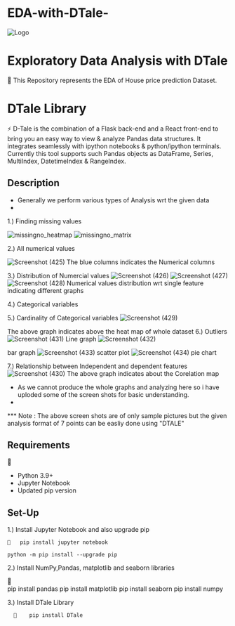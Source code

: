 # EDA-with-DTale-


![Logo](https://media4.giphy.com/media/3oKIPEqDGUULpEU0aQ/200.webp?cid=ecf05e47pt5ce56witxj6st6pu2nbg8l0rt47qi199tsqap3&rid=200.webp&ct=g)


# Exploratory Data Analysis with DTale

🌱
This Repository represents the EDA of House price prediction Dataset.


# DTale Library

⚡
D-Tale is the combination of a Flask back-end and a React front-end to bring you an easy way to view & analyze Pandas data structures. It integrates seamlessly with ipython notebooks & python/ipython terminals. Currently this tool supports such Pandas objects as DataFrame, Series, MultiIndex, DatetimeIndex & RangeIndex.

## Description 

* Generally we perform various types of Analysis wrt the given data
* 
 1.) Finding missing values 

![missingno_heatmap](https://user-images.githubusercontent.com/87561796/131805002-ffca5647-e320-4a39-a65c-22563a19f45d.png)
![missingno_matrix](https://user-images.githubusercontent.com/87561796/131805084-5a9baf74-03f9-471e-a030-24669ebf859e.png)

 2.) All numerical values
 
![Screenshot (425)](https://user-images.githubusercontent.com/87561796/131805312-52dffc3e-1b18-468e-b867-28a5135019a8.png)
The blue columns indicates the Numerical columns

 3.) Distribution of  Numercial values
![Screenshot (426)](https://user-images.githubusercontent.com/87561796/131805556-1078523a-54fb-4ecb-87e9-cda9c2254598.png)
![Screenshot (427)](https://user-images.githubusercontent.com/87561796/131805646-8e4fce5d-367b-44f0-b905-d38f7a96209e.png)
![Screenshot (428)](https://user-images.githubusercontent.com/87561796/131805710-92c758e7-24ba-48d2-b34c-2db2102c6e50.png)
Numerical values distribution wrt single feature indicating different graphs

 4.) Categorical variables


 5.) Cardinality of Categorical variables
![Screenshot (429)](https://user-images.githubusercontent.com/87561796/131807758-efa2525e-5c9d-48b8-acb8-f50e91e9f762.png)

 The above graph indicates above the heat map of whole dataset
 6.) Outliers
![Screenshot (431)](https://user-images.githubusercontent.com/87561796/131806656-901b5067-09d4-4ed7-a834-6be704dbf488.png)
Line graph
![Screenshot (432)](https://user-images.githubusercontent.com/87561796/131807831-b0a1e071-4468-4c80-a6ef-16281f970762.png)

bar graph
![Screenshot (433)](https://user-images.githubusercontent.com/87561796/131807046-6df86ba9-93ec-44ee-aacd-f81ccc875a0b.png)
scatter plot
![Screenshot (434)](https://user-images.githubusercontent.com/87561796/131807137-3605750d-555b-44fd-8ccb-294ca2baf05c.png)
pie chart

 7.) Relationship between Independent and dependent features
![Screenshot (430)](https://user-images.githubusercontent.com/87561796/131806236-5ab5ab5b-cd8e-41d0-8c7f-cbb4b55934fc.png)
The above graph indicates about the Corelation map


* As we cannot produce the whole graphs and analyzing here so i have uploded some of the screen shots for basic understanding.
* 
*** Note : The above screen shots are of only sample pictures but the given analysis format of 7 points can be easliy done using "DTALE"

##  Requirements

🔭        
* Python 3.9+
* Jupyter Notebook
* Updated pip version


## Set-Up

1.) Install Jupyter Notebook and also upgrade pip 
    
    💬   pip install jupyter notebook

    python -m pip install --upgrade pip


2.) Install NumPy,Pandas, matplotlib and seaborn libraries
   
   💬    
    pip install pandas
    pip install matplotlib
    pip install seaborn
    pip install numpy


3.) Install DTale Library 
      
      💬    pip install DTale

